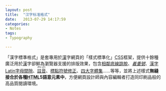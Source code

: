 ```yaml
---
layout: post
title:  "汉字标准格式"
date:   2013-07-29 14:17:59
categories: 
- Notes 
tags:
- Typography

---
```

<link rel="stylesheet" media="all" href="/media/css/han.css">
<script type="text/javascript" src="/media/js/han.js"></script>

<p>「漢字標準格式」是套專用於<u class="pn">漢</u>字網頁的「樣式標準化」<abbr lang="en-GB" title="Cascading Style Sheets">CSS</abbr>框架，提供十餘種廣泛用於<u class="pn">漢</u>字卻鮮為瀏覽器支援的排版效果，包含<a href="./manual/hanzi_biaozhun_geshi/dixian#xianglin_zhuji_yuansu"><u>相鄰</u><u>底線</u><u>跳脫</u></a>、<a href="./manual/hanzi_biaozhun_geshi/zhuozhonghao"><em>着重號</em></a>、<a href="./manual/hanzi_biaozhun_geshi/han-la_jianxi"><u class="pn">漢</u>字Latin字母間隙</a>、<a href="./manual/hanzi_biaozhun_geshi/hanzi_zhuyin"><ruby>註<rt>zhù</rt>音<rt>yīn</rt></ruby></a>、<a href="./manual/hanzi_biaozhun_geshi/biaodian_fuhao_yangshi">標點符號修正</a>、<a href="manual/api/gelei_ziti_yu_zitiji"><abbr title="宋、黑、楷、仿宋">四大字體集</abbr></a>……等等，並將上述樣式<strong>無縫接合於各種<abbr lang="en-GB" title="HyperText Markup Language">HTML</abbr>5語意元素中</strong>，方便網頁設計師與內容編輯者打造同印刷品般的高品質閱讀環境。</p>
